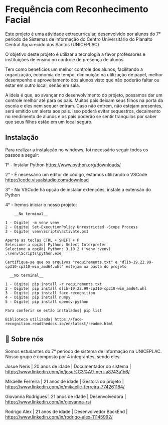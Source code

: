

# Frequência com Reconhecimento Facial

Este projeto é uma atividade extracurrícular, desenvolvido por alunos do 7° período de Sistemas de informação do Centro Universitário do Planalto Central Apparecido dos Santos (UNICEPLAC). 

O objetivo deste projeto é utilizar a tecnologia a favor professores e instituições de ensino no controle de presença de alunos.

Tem como beneficios um melhor controle dos alunos, facilitando a organização, economia de tempo, diminuição na utilização de papel, melhor desempenho e aproveitamento dos alunos visto que não poderão faltar ou estar em outro local, senão em sala.

A ideia é que, ao avançar no desenvolvimento do projeto, possamos dar um controle melhor até para os pais. Muitos pais deixam seus filhos na porta da escola e eles nem sequer entram. Caso não entrem, não estejam presentes, será emitido um alerta aos pais. Isso poderá evitar sequestros, decaimento no rendimento de alunos e os pais poderão se sentir tranquilos por saber que seus filhos estão em um local seguro.

## Instalação

Para realizar a instalação no windows, foi necessário seguir todos os passos a seguir:

1° - Instalar Python https://www.python.org/downloads/

2° - É necessário um editor de código, estamos utilizando o VSCode https://code.visualstudio.com/download

3° - No VSCode há opção de instalar extenções, instale a extensão do Python

4° - Iremos iniciar o nosso projeto:

        __No terminal__

    1 - Digite| -m venv venv 
    2 - Digite| Set-ExecutionPolicy Unrestricted -Scope Process
    3 - Digite| venv\Scripts\activate.ps1

    Aperte as teclas CTRL + SHIFT + P
    Selecione a opção| Python: Select Interpreter
    Selecione a opção| Python: 3.10.2 ('venv':venv) .\venv\Scripts\python.exe
    
    Certifique-se que os arquivos "requirements.txt" e "dlib-19.22.99-cp310-cp310-win_amd64.whl" estejam na pasta do projeto

      __No terminal__

    1 - Digite| pip install -r requirements.txt
    2 - Digite| pip install dlib-19.22.99-cp310-cp310-win_amd64.whl
    3 - Digite| pip install face-recognition
    4 - Digite| pip install numpy
    5 - Digite| pip install opencv-python

    Para conferir se estão instalados| pip list

    Biblioteca utilizada| https://face-recognition.readthedocs.io/en/latest/readme.html
    

    
## 🚀 Sobre nós

Somos estudantes do 7° periodo de sistema de informação na UNICEPLAC.
Nosso grupo é composto por 4 integrantes, sendo eles:

Josue Neris | 20 anos de idade | Documentador do sistema | https://www.linkedin.com/in/josu%C3%A9-neri-a8743a1b6/

Mikaelle Ferreira | 21 anos de idade | Gestora do projeto | https://www.linkedin.com/in/mikaelle-ferreira-774261184/

Giovanna Rodrigues | 21 anos de idade | Desenvolvedora | https://www.linkedin.com/in/giovanna-rs/

Rodrigo Alex | 21 anos de idade | Desenvolvedor BackEnd | https://www.linkedin.com/in/rodrigo-alex-11145992/